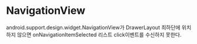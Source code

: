 # NavigationView
android.support.design.widget.NavigationView가 DrawerLayout 최하단에 위치하지 않으면
onNavigationItemSelected 리스트 click이벤트를 수신하지 못한다.
